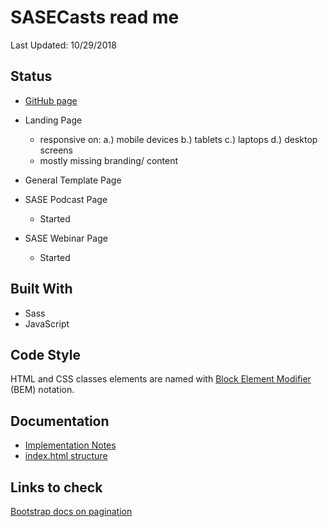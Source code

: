 # SASECasts read me
Last Updated: 10/29/2018

## Status

- [GitHub page](https://saseconnect.github.io/sasecasts/?fbclid=IwAR2waOMR1CgCE0v_n3nDMuqmJ0aFBF6EneIQ6fQSdPiSd3D-OsJmzN_ydeI)

- Landing Page
  - responsive on:
    a.) mobile devices
    b.) tablets
    c.) laptops
    d.) desktop screens
  - mostly missing branding/ content
- General Template Page
- SASE Podcast Page
  - Started
- SASE Webinar Page
  - Started

## Built With

- Sass
- JavaScript

## Code Style

HTML and CSS classes elements are named with [Block Element Modifier](http://getbem.com/introduction/) (BEM) notation.

## Documentation

- [Implementation Notes](docs/implementation-notes.md)
- [index.html structure](docs/index-structure.md)

## Links to check

[Bootstrap docs on pagination](https://getbootstrap.com/docs/4.0/components/pagination/)
